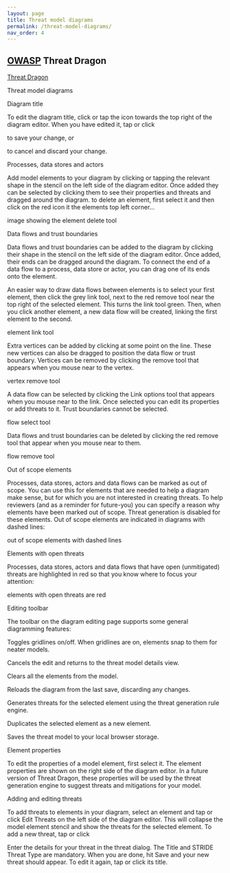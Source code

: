 ```yaml
---
layout: page
title: Threat model diagrams
permalink: /threat-model-diagrams/
nav_order: 4
---
```



## [OWASP](https://www.owasp.org) Threat Dragon

[Threat Dragon](http://owasp.org/www-project-threat-dragon)

Threat model diagrams

Diagram title

To edit the diagram title, click or tap the  icon towards the top right of the diagram editor. When you have edited it, tap or click


to save your change, or


to cancel and discard your change.

Processes, data stores and actors

Add model elements to your diagram by clicking or tapping the relevant shape in the stencil on the left side of the diagram editor. Once added they can be selected by clicking them to see their properties and threats and dragged around the diagram. to delete an element, first select it and then click on the red icon it the elements top left corner...

image showing the element delete tool

Data flows and trust boundaries

Data flows and trust boundaries can be added to the diagram by clicking their shape in the stencil on the left side of the diagram editor.
Once added, their ends can be dragged around the diagram.
To connect the end of a data flow to a process, data store or actor, you can drag one of its ends onto the element.

An easier way to draw data flows between elements is to select your first element,
then click the grey link tool, next to the red remove tool near the top right of the selected element.
This turns the link tool green. Then, when you click another element, a new data flow will be created, linking the first element to the second.

element link tool

Extra vertices can be added by clicking at some point on the line.
These new vertices can also be dragged to position the data flow or trust boundary.
Vertices can be removed by clicking the remove tool that appears when you mouse near to the vertex.

vertex remove tool

A data flow can be selected by clicking the Link options tool that appears when you mouse near to the link.
Once selected you can edit its properties or add threats to it. Trust boundaries cannot be selected.

flow select tool

Data flows and trust boundaries can be deleted by clicking the red remove tool that appear when you mouse near to them.

flow remove tool

Out of scope elements

Processes, data stores, actors and data flows can be marked as out of scope.
You can use this for elements that are needed to help a diagram make sense, but for which you are not interested in creating threats.
To help reviewers (and as a reminder for future-you) you can specify a reason why elements have been marked out of scope.
Threat generation is disabled for these elements. Out of scope elements are indicated in diagrams with dashed lines:

out of scope elements with dashed lines

Elements with open threats

Processes, data stores, actors and data flows that have open (unmitigated) threats are highlighted in red so that you know where to focus your attention:

elements with open threats are red

Editing toolbar

The toolbar on the diagram editing page supports some general diagramming features:

 Toggles gridlines on/off. When gridlines are on, elements snap to them for neater models.

 Cancels the edit and returns to the threat model details view.

 Clears all the elements from the model.

 Reloads the diagram from the last save, discarding any changes.

 Generates threats for the selected element using the threat generation rule engine.

 Duplicates the selected element as a new element.

 Saves the threat model to your local browser storage.

Element properties

To edit the properties of a model element, first select it.
The element properties are shown on the right side of the diagram editor.
In a future version of Threat Dragon, these properties will be used by the threat generation engine to suggest threats and mitigations for your model.

Adding and editing threats

To add threats to elements in your diagram, select an element and tap or click Edit Threats on the left side of the diagram editor.
This will collapse the model element stencil and show the threats for the selected element. To add a new threat, tap or click

Enter the details for your threat in the threat dialog.
The Title and STRIDE Threat Type are mandatory. When you are done, hit Save and your new threat should appear.
To edit it again, tap or click its title.
